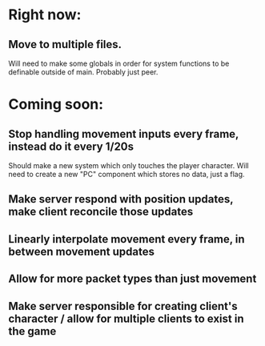 # Right now:

## Move to multiple files.
Will need to make some globals in order for system functions to be
definable outside of main. Probably just peer.


# Coming soon:

## Stop handling movement inputs every frame, instead do it every 1/20s
Should make a new system which only touches the player character.
Will need to create a new "PC" component which stores no data, just a flag.

## Make server respond with position updates, make client reconcile those updates

## Linearly interpolate movement every frame, in between movement updates

## Allow for more packet types than just movement

## Make server responsible for creating client's character / allow for multiple clients to exist in the game
